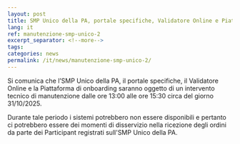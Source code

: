 ```yaml
---
layout: post
title: SMP Unico della PA, portale specifiche, Validatore Online e Piattaforma di onboarding - avviso di manutenzione tecnica 31/10/2025 dalle ore 13:00 alle ore 15:30
lang: it
ref: manutenzione-smp-unico-2
excerpt_separator: <!--more-->
tags:
categories: news
permalink: /it/news/manutenzione-smp-unico-2/
---
```

Si comunica che l’SMP Unico della PA, il portale specifiche, il Validatore Online e la Piattaforma di onboarding saranno oggetto di un intervento tecnico di manutenzione dalle ore 13:00 alle ore 15:30 circa del giorno 31/10/2025.

Durante tale periodo i sistemi potrebbero non essere disponibili e pertanto ci potrebbero essere dei momenti di disservizio nella ricezione degli ordini da parte dei Participant registrati sull'SMP Unico della PA.